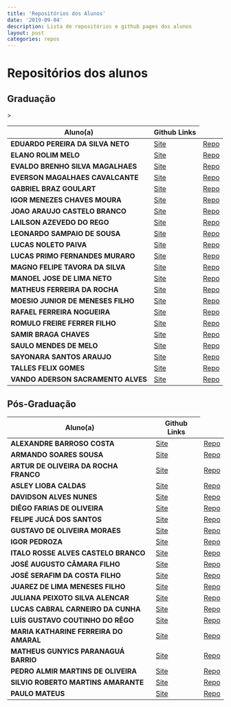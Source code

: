 ```yaml
---
title: 'Repositórios dos Alunos'
date: '2019-09-04'
description: Lista de repositórios e github pages dos alunos 
layout: post
categories: repos
---
```


# Repositórios dos alunos

## Graduação 

<table width="100%">
  <thead>
    <tr>
      <th>Aluno(a)</th>
      <th>Github Links</th>
    </tr>
  </thead>
  <tbody>
    <tr>
      <td><b>EDUARDO PEREIRA DA SILVA NETO</b></td>
      <td><a href="">Site</a></td>
      <td><a href="">Repo</a></td>
    </tr>
    <tr>
      <td><b>ELANO ROLIM MELO</b></td>
      <td><a href="https://rmvs.github.io/datavis-course/">Site</a></td>
      <td><a href="https://github.com/rmvs/datavis-course">Repo</a></td>
    </tr>
    <tr>
      <td><b>EVALDO BRENHO SILVA MAGALHAES</b></td>
      <td><a href="https://evaldobrenomagalhaes.github.io/datavis--course/">Site</a></td>
      <td><a href="https://github.com/evaldobrenomagalhaes/datavis--course">Repo</a></td>
    </tr>
    <tr>
      <td><b>EVERSON MAGALHAES CAVALCANTE</b></td>
      <td><a href="https://eversonm.github.io/datavis-course/">Site</a></td>
      <td><a href="https://github.com/eversonm/datavis-course/">Repo</a></td>
    </tr>
    <tr>
      <td><b>GABRIEL BRAZ GOULART</b></td>
      <td><a href="">Site</a></td>
      <td><a href="">Repo</a></td>
    </tr>
    <tr>
      <td><b>IGOR MENEZES CHAVES MOURA</b></td>
      <td><a href="https://igorchavesmoura.github.io/data-vis/">Site</a></td>
      <td><a href="https://github.com/IgorChavesMoura/data-vis">Repo</a></td>
    </tr>
    <tr>
      <td><b>JOAO ARAUJO CASTELO BRANCO</b></td>
      <td><a href="https://castelojb.github.io/datavis--course/">Site</a></td>
      <td><a href="https://github.com/castelojb/datavis--course">Repo</a></td>
    </tr>
    <tr>
      <td><b>LAILSON AZEVEDO DO REGO</b></td>
      <td><a href="">Site</a></td>
      <td><a href="">Repo</a></td>
    </tr>
    <tr>
      <td><b>LEONARDO SAMPAIO DE SOUSA</b></td>
      <td><a href="">Site</a></td>
      <td><a href="">Repo</a></td>
    </tr>
    <tr>
      <td><b>LUCAS NOLETO PAIVA</b></td>
      <td><a href="https://lucas-noleto.github.io/datavis-course/">Site</a></td>
      <td><a href="https://github.com/lucas-noleto/datavis-course">Repo</a></td>>
    </tr>
    <tr>
      <td><b>LUCAS PRIMO FERNANDES MURARO</b></td>
      <td><a href="https://lucasprimo375.github.io/datavis-course/">Site</a></td>
      <td><a href="https://github.com/lucasprimo375/datavis-course">Repo</a></td>
    </tr>
    <tr>
      <td><b>MAGNO FELIPE TAVORA DA SILVA</b></td>
      <td><a href="https://magnum457.github.io/datavis-course/">Site</a></td>
      <td><a href="https://github.com/Magnum457/datavis-course">Repo</a></td>
    </tr>
    <tr>
      <td><b>MANOEL JOSE DE LIMA NETO</b></td>
      <td><a href="http://mjnlima.github.io/datavis-course">Site</a></td>
      <td><a href="http://github.com/mjnlima/datavis-course">Repo</a></td>
    </tr>
    <tr>
      <td><b>MATHEUS FERREIRA DA ROCHA</b></td>
      <td><a href="https://matheusferreira195.github.io/visdata/">Site</a></td>
      <td><a href="https://github.com/matheusferreira195/visdata">Repo</a></td>
    </tr>
    <tr>
      <td><b>MOESIO JUNIOR DE MENESES FILHO</b></td>
      <td><a href="https://moesiomenesesf.github.io/data-vis/">Site</a></td>
      <td><a href="https://github.com/moesiomenesesf/data-vis">Repo</a></td>
    </tr>
    <tr>
      <td><b>RAFAEL FERREIRA NOGUEIRA</b></td>
      <td><a href="">Site</a></td>
      <td><a href="">Repo</a></td>
    </tr>
    <tr>
      <td><b>ROMULO FREIRE FERRER FILHO</b></td>
      <td><a href="https://romulofff.github.io/DataVis-2019/">Site</a></td>
      <td><a href="https://github.com/romulofff/DataVis-2019">Repo</a></td>
    </tr>
    <tr>
      <td><b>SAMIR BRAGA CHAVES</b></td>
      <td><a href="https://samirbraga.github.io/datavis-course/">Site</a></td>
      <td><a href="https://github.com/samirbraga/datavis-course">Repo</a></td>
    </tr>
    <tr>
      <td><b>SAULO MENDES DE MELO</b></td>
      <td><a href="https://saulomm.github.io/datavis-course/">Site</a></td>
      <td><a href="https://github.com/SauloMM/datavis-course/">Repo</a></td>
    </tr>
    <tr>
      <td><b>SAYONARA SANTOS ARAUJO</b></td>
      <td><a href="https://sayonarasantos.github.io/datavis-course/">Site</a></td>
      <td><a href="https://github.com/sayonarasantos/datavis-course">Repo</a></td>
    </tr>
    <tr>
      <td><b>TALLES FELIX GOMES</b></td>
      <td><a href="https://tallesfelix.github.io/datavis-course/">Site</a></td>
      <td><a href="https://github.com/tallesfelix/datavis-course">Repo</a></td>
    </tr>
    <tr>
      <td><b>VANDO ADERSON SACRAMENTO ALVES</b></td>
      <td><a href="https://vandoaderson.github.io/datavis-course/">Site</a></td>
      <td><a href="https://github.com/vandoaderson/datavis-course">Repo</a></td>
    </tr>
</tbody>
</table>


## Pós-Graduação

<table width="100%">
  <thead>
    <tr>
      <th>Aluno(a)</th>
      <th>Github Links</th>
    </tr>
  </thead>
  <tbody>
    <tr>
      <td><b>ALEXANDRE BARROSO COSTA</b></td>
      <td><a href="">Site</a></td>
      <td><a href="">Repo</a></td>
    </tr>
    <tr>
      <td><b>ARMANDO SOARES SOUSA</b></td>
      <td><a href="https://armandossrecife.github.io/datavis-course/">Site</a></td>
      <td><a href="https://github.com/armandossrecife/datavis-course">Repo</a></td>
    </tr>
    <tr>
      <td><b>ARTUR DE OLIVEIRA DA ROCHA FRANCO</b></td>
      <td><a href="https://tushn.github.io/datavis-course2019.1/">Site</a></td>
      <td><a href="https://github.com/Tushn/datavis-course2019.1">Repo</a></td>
    </tr>
     <tr>
      <td><b>ASLEY LIOBA CALDAS</b></td>
      <td><a href="https://asleylc.github.io/datavis-course/">Site</a></td>
      <td><a href="https://github.com/Asleylc/datavis-course">Repo</a></td>
    </tr>
     <tr>
      <td><b>DAVIDSON ALVES NUNES</b></td>
      <td><a href="https://nunesdavidson000.github.io/datavis--course/">Site</a></td>
      <td><a href="https://github.com/nunesdavidson000/datavis--course">Repo</a></td>
    </tr>
     <tr>
      <td><b>DIÊGO FARIAS DE OLIVEIRA</b></td>
      <td><a href="https://diegofarias06.github.io/datavis-course/">Site</a></td>
      <td><a href="https://github.com/diegofarias06/datavis-course">Repo</a></td>
    </tr>
     <tr>
      <td><b>FELIPE JUCÁ DOS SANTOS</b></td>
      <td><a href="https://felipejuca.github.io/datavis-course/">Site</a></td>
      <td><a href="https://github.com/felipejuca/datavis-course">Repo</a></td>
    </tr>
    <tr>
      <td><b>GUSTAVO DE OLIVEIRA MORAES</b></td>
      <td><a href="https://ggustavo.github.io/datavis-course/">Site</a></td>
      <td><a href="https://github.com/ggustavo/datavis-course/">Repo</a></td>
    </tr>
    <tr>
      <td><b>IGOR PEDROZA</b></td>
      <td><a href="">Site</a></td>
      <td><a href="">Repo</a></td>
    </tr>
     <tr>
      <td><b>ITALO ROSSE ALVES CASTELO BRANCO</b></td>
      <td><a href="https://italorosse.github.io/datavis-course/">Site</a></td>
      <td><a href="https://github.com/italorosse/datavis-course">Repo</a></td>
    </tr>
     <tr>
      <td><b>JOSÉ AUGUSTO CÂMARA FILHO</b></td>
      <td><a href="https://augustocam95.github.io/datavis-course2019/">Site</a></td>
      <td><a href="https://github.com/AugustoCam95/datavis-course2019">Repo</a></td>
    </tr>
     <tr>
      <td><b>JOSÉ SERAFIM DA COSTA FILHO</b></td>
      <td><a href="https://jscfilho.github.io/vd2019-2/">Site</a></td>
      <td><a href="https://github.com/jscfilho/vd2019-2">Repo</a></td>
    </tr>
     <tr>
      <td><b>JUAREZ DE LIMA MENESES FILHO</b></td>
      <td><a href="https://juarezmeneses.github.io/datavis-course/">Site</a></td>
      <td><a href="https://github.com/juarezmeneses/datavis-course">Repo</a></td>
    </tr>
     <tr>
      <td><b>JULIANA PEIXOTO SILVA ALENCAR</b></td>
      <td><a href="https://julianapsa.github.io/datavis-course/">Site</a></td>
      <td><a href="https://github.com/JulianaPSA/datavis-course">Repo</a></td>
    </tr>
     <tr>
      <td><b>LUCAS CABRAL CARNEIRO DA CUNHA</b></td>
      <td><a href="https://cabrau.github.io/datavis-course/">Site</a></td>
      <td><a href="https://github.com/cabrau/datavis-course">Repo</a></td>
    </tr>
     <tr>
      <td><b>LUÍS GUSTAVO COUTINHO DO RÊGO</b></td>
      <td><a href="https://gustavolgcr.github.io/datavis-course/">Site</a></td>
      <td><a href="https://github.com/gustavolgcr/datavis-course">Repo</a></td>
    </tr>
     <tr>
      <td><b>MARIA KATHARINE FERREIRA DO AMARAL</b></td>
      <td><a href="https://katharineamaral29.github.io/datavis-course/">Site</a></td>
      <td><a href="https://github.com/KatharineAmaral29/datavis-course">Repo</a></td>
    </tr>
     <tr>
      <td><b>MATHEUS GUNYICS PARANAGUÁ BARRIO</b></td>
      <td><a href="https://matheusbarrio.github.io/datavis-course/">Site</a></td>
      <td><a href="https://github.com/matheusBarrio/datavis-course">Repo</a></td>
    </tr>
    <tr>
      <td><b>PEDRO ALMIR MARTINS DE OLIVEIRA</b></td>
      <td><a href="https://pedroalmir.github.io/datavis-course">Site</a></td>
      <td><a href="https://github.com/pedroalmir/datavis-course">Repo</a></td>
    </tr>
    <tr>
      <td><b>SILVIO ROBERTO MARTINS AMARANTE</b></td>
      <td><a href="https://silviorma.github.io/datavis-course/">Site</a></td>
      <td><a href="https://github.com/silviorma/datavis-course">Repo</a></td>
    </tr>
    <tr>
      <td><b>PAULO MATEUS</b></td>
      <td><a href="https://srmourasilva.github.io/datavis-course/">Site</a></td>
      <td><a href="https://github.com/SrMouraSilva/datavis-course">Repo</a></td>
    </tr>
    </tbody>
</table>
